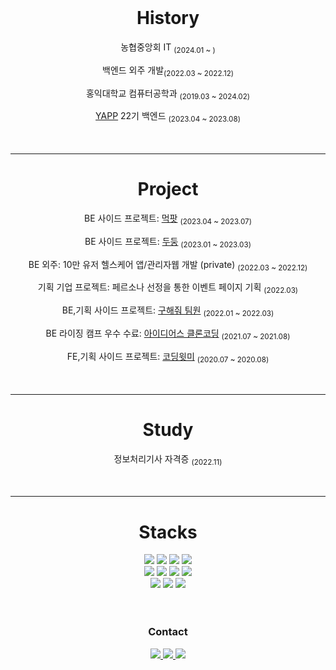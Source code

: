 
<div align="center">
<br>
  
# History  
<p> 농협중앙회 IT <sub>(2024.01 ~ )</sub> 
<p> 백엔드 외주 개발<sub>(2022.03 ~ 2022.12)</sub> 
<p> 홍익대학교 컴퓨터공학과 <sub>(2019.03 ~ 2024.02)</sub> 
<p><a href="https://www.yapp.co.kr/">YAPP</a> 22기 백엔드 <sub>(2023.04 ~ 2023.08)</sub>
<br><br><br>
  
 - - -
  
# Project  
<p>BE 사이드 프로젝트:  <a href="https://github.com/YAPP-Github/mukpat-server">먹팟</a> <sub>(2023.04 ~ 2023.07)</sub>
<p>BE 사이드 프로젝트:  <a href="https://github.com/Gosrock/DuDoong-Backend">두둥</a> <sub>(2023.01 ~ 2023.03)</sub> 
<p>BE 외주: 10만 유저 헬스케어 앱/관리자웹 개발 (private) <sub>(2022.03 ~ 2022.12)</sub> 
<p>기획 기업 프로젝트: 페르소나 선정을 통한 이벤트 페이지 기획 <sub>(2022.03)</sub> 
<p>BE,기획 사이드 프로젝트: <a href="https://github.com/whereismyteam/backend_dev_whereismyteam">구해줘 팀원</a> <sub>(2022.01 ~ 2022.03)</sub> 
<p>BE 라이징 캠프 우수 수료: <a href="https://github.com/cofls6581/idus-server">아이디어스 클론코딩</a> <sub>(2021.07 ~ 2021.08)</sub>
<p>FE,기획 사이드 프로젝트: <a href="https://github.com/cofls6581/CodingWithMePublic">코딩윗미</a> <sub>(2020.07 ~ 2020.08)</sub> 
<br><br><br>

 - - -

# Study
<p>정보처리기사 자격증 <sub>(2022.11)</sub>
<br><br><br>

 - - -

# Stacks
<img src="https://img.shields.io/badge/C-A8B9CC?style=flat-square&logoColor=white"> 
<img src="https://img.shields.io/badge/C++-00599C?style=flat-square&logo=C++&logoColor=white">
<img src="https://img.shields.io/badge/Java-007396?style=flat-square&logo=Java&logoColor=white">
<img src="https://img.shields.io/badge/kotlin-7F52FF?style=flat-square&logo=kotlin&logoColor=white">
<br>
<img src="https://img.shields.io/badge/Spring-6DB33F?style=for-the-badge&logo=Spring&logoColor=white"> 
<img src="https://img.shields.io/badge/MySQL-4479A1?style=for-the-badge&logo=MySQL&logoColor=white">
<img src="https://img.shields.io/badge/mariadb-003545?style=for-the-badge&logo=mariadb&logoColor=white">
<img src="https://img.shields.io/badge/Redis-DC382D?style=for-the-badge&logo=Redis&logoColor=white">
<br>
<img src="https://img.shields.io/badge/Docker-2496ED?style=for-the-badge&logo=Docker&logoColor=white">
<img src="https://img.shields.io/badge/GitHubActions-2088FF?style=for-the-badge&logo=githubactions&logoColor=white"> 
<img src="https://img.shields.io/badge/AmazonAWS-232F3E?style=for-the-badge&logo=Amazon AWS&logoColor=white">
<br><br><br>

### Contact
<a href="mailto:cofls6581@naver.com" target="_blank">
<img src="https://img.shields.io/badge/mail-d14836?style=flat-squarel&logoColor=white alt=mail"/> </a>
<a href="https://cofls6581.tistory.com/">
<img src="https://img.shields.io/badge/Tistory-184D66?style=flat-square&logoColor=white"> </a>
<a href="https://www.linkedin.com/in/%EC%B1%84%EB%A6%B0-%EC%9D%B4-a902b0227/" >
<img src="https://img.shields.io/badge/linkedin-%231E77B5.svg?&style=flat-square&logoColor=white alt=linkedin" /> </a>

</div>
